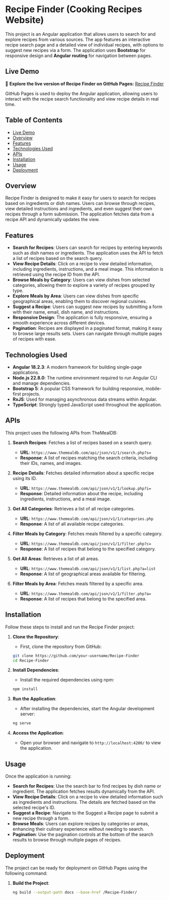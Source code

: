 # Recipe Finder (Cooking Recipes Website)

This project is an Angular application that allows users to search for and explore recipes from various sources. The app features an interactive recipe search page and a detailed view of individual recipes, with options to suggest new recipes via a form. The application uses **Bootstrap** for responsive design and **Angular routing** for navigation between pages.

## Live Demo

🚀 **Explore the live version of Recipe Finder on GitHub Pages:** [Recipe Finder](https://mohamed-samehh.github.io/Recipe-Finder/)

GitHub Pages is used to deploy the Angular application, allowing users to interact with the recipe search functionality and view recipe details in real time.

## Table of Contents

- [Live Demo](#live-demo)
- [Overview](#overview)
- [Features](#features)
- [Technologies Used](#technologies-used)
- [APIs](#apis)
- [Installation](#installation)
- [Usage](#usage)
- [Deployment](#deployment)

## Overview

Recipe Finder is designed to make it easy for users to search for recipes based on ingredients or dish names. Users can browse through recipes, view detailed instructions and ingredients, and even suggest their own recipes through a form submission. The application fetches data from a recipe API and dynamically updates the view.

## Features

- **Search for Recipes**: Users can search for recipes by entering keywords such as dish names or ingredients. The application uses the API to fetch a list of recipes based on the search query.
- **View Recipe Details**: Click on a recipe to view detailed information, including ingredients, instructions, and a meal image. This information is retrieved using the recipe ID from the API.
- **Browse Meals by Category**: Users can view dishes from selected categories, allowing them to explore a variety of recipes grouped by type.
- **Explore Meals by Area**: Users can view dishes from specific geographical areas, enabling them to discover regional cuisines.
- **Suggest a Recipe**: Users can suggest new recipes by submitting a form with their name, email, dish name, and instructions.
- **Responsive Design**: The application is fully responsive, ensuring a smooth experience across different devices.
- **Pagination**: Recipes are displayed in a paginated format, making it easy to browse large results sets. Users can navigate through multiple pages of recipes with ease.

## Technologies Used

- **Angular 18.2.3**: A modern framework for building single-page applications.
- **Node.js 22.8.0**: The runtime environment required to run Angular CLI and manage dependencies.
- **Bootstrap 5**: A popular CSS framework for building responsive, mobile-first projects.
- **RxJS**: Used for managing asynchronous data streams within Angular.
- **TypeScript**: Strongly typed JavaScript used throughout the application.

## APIs

This project uses the following APIs from TheMealDB:

1. **Search Recipes**: Fetches a list of recipes based on a search query.
   - **URL**: `https://www.themealdb.com/api/json/v1/1/search.php?s=`
   - **Response**: A list of recipes matching the search criteria, including their IDs, names, and images.

2. **Recipe Details**: Fetches detailed information about a specific recipe using its ID.
   - **URL**: `https://www.themealdb.com/api/json/v1/1/lookup.php?i=`
   - **Response**: Detailed information about the recipe, including ingredients, instructions, and a meal image.

3. **Get All Categories**: Retrieves a list of all recipe categories.
   - **URL**: `https://www.themealdb.com/api/json/v1/1/categories.php`
   - **Response**: A list of all available recipe categories.

4. **Filter Meals by Category**: Fetches meals filtered by a specific category.
   - **URL**: `https://www.themealdb.com/api/json/v1/1/filter.php?c=`
   - **Response**: A list of recipes that belong to the specified category.

5. **Get All Areas**: Retrieves a list of all areas.
   - **URL**: `https://www.themealdb.com/api/json/v1/1/list.php?a=list`
   - **Response**: A list of geographical areas available for filtering.

6. **Filter Meals by Area**: Fetches meals filtered by a specific area.
   - **URL**: `https://www.themealdb.com/api/json/v1/1/filter.php?a=`
   - **Response**: A list of recipes that belong to the specified area.

## Installation

Follow these steps to install and run the Recipe Finder project:

1. **Clone the Repository**:
    - First, clone the repository from GitHub:
    ```bash
    git clone https://github.com/your-username/Recipe-Finder
    cd Recipe-Finder
    ```

2. **Install Dependencies**:
    - Install the required dependencies using npm:
    ```bash
    npm install
    ```

3. **Run the Application**:
    - After installing the dependencies, start the Angular development server:
    ```bash
    ng serve
    ```

4. **Access the Application**:
    - Open your browser and navigate to `http://localhost:4200/` to view the application.

## Usage

Once the application is running:

- **Search for Recipes**: Use the search bar to find recipes by dish name or ingredient. The application fetches results dynamically from the API.
- **View Recipe Details**: Click on a recipe to view detailed information such as ingredients and instructions. The details are fetched based on the selected recipe's ID.
- **Suggest a Recipe**: Navigate to the Suggest a Recipe page to submit a new recipe through a form.
- **Browse Meals**: Users can explore recipes by categories or areas, enhancing their culinary experience without needing to search.
- **Pagination**: Use the pagination controls at the bottom of the search results to browse through multiple pages of recipes.

## Deployment

The project can be ready for deployment on GitHub Pages using the following command:

1. **Build the Project**:
   ```bash
   ng build --output-path docs --base-href /Recipe-Finder/
